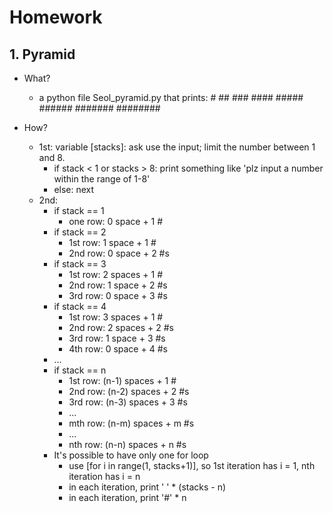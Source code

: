 # Homework

## 1. Pyramid

- What?
	- a python file Seol_pyramid.py that prints:
		       #
		      ##
		     ###
		    ####
		   #####
		  ######
		 #######
		########

- How?
	- 1st: variable [stacks]: ask use the input; limit the number between 1 and 8.
	    - if stack < 1 or stacks > 8: print something like 'plz input a number within the range of 1-8'
	    - else: next
	- 2nd:
	    - if stack == 1
	        - one row: 0 space + 1 #
	    - if stack == 2
	        - 1st row: 1 space + 1 #
	        - 2nd row: 0 space + 2 #s
	    - if stack == 3
	        - 1st row: 2 spaces + 1 #
	        - 2nd row: 1 space + 2 #s
	        - 3rd row: 0 space + 3 #s
	    - if stack == 4
	        - 1st row: 3 spaces + 1 #
	        - 2nd row: 2 spaces + 2 #s
	        - 3rd row: 1 space + 3 #s
	        - 4th row: 0 space + 4 #s
	    - ...
	    - if stack == n
	        - 1st row: (n-1) spaces + 1 #
	        - 2nd row: (n-2) spaces + 2 #s
	        - 3rd row: (n-3) spaces + 3 #s
	        - ...
	        - mth row: (n-m) spaces + m #s
	        - ...
	        - nth row: (n-n) spaces + n #s
	    - It's possible to have only one for loop
	        - use [for i in range(1, stacks+1)], so 1st iteration has i = 1, nth iteration has i = n
	        - in each iteration, print ' ' * (stacks - n)
	        - in each iteration, print '#' * n